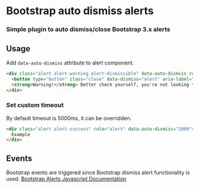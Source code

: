 # Bootstrap auto dismiss alerts

### Simple plugin to auto dismiss/close Bootstrap 3.x alerts

## Usage

Add `data-auto-dismiss` attribute to alert component.

```html
<div class="alert alert-warning alert-dismissible" data-auto-dismiss role="alert">
  <button type="button" class="close" data-dismiss="alert" aria-label="Close"><span aria-hidden="true">&times;</span></button>
  <strong>Warning!</strong> Better check yourself, you're not looking too good.
</div>
```

### Set custom timeout

By default timeout is  5000ms, it can be overridden.

```html
<div class="alert alert-success" role="alert" data-auto-dismiss="2000">
  Example
</div>
```

## Events

Bootstrap events are triggered since Bootstrap dismiss alert functionality is used. [Bootstrap Alerts Javascript Documentation](http://getbootstrap.com/javascript/#alerts)